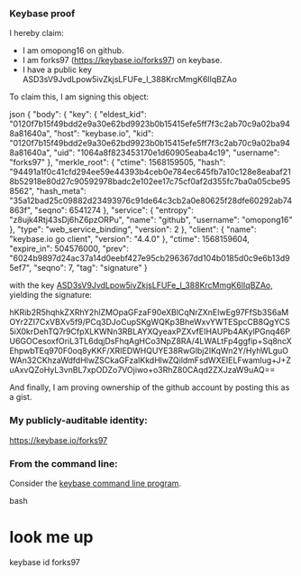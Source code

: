 ### Keybase proof

I hereby claim:

  * I am omopong16 on github.
  * I am forks97 (https://keybase.io/forks97) on keybase.
  * I have a public key ASD3sV9JvdLpow5ivZkjsLFUFe_l_388KrcMmgK6lIqBZAo

To claim this, I am signing this object:

json
{
  "body": {
    "key": {
      "eldest_kid": "0120f7b15f49bdd2e9a30e62bd9923b0b15415efe5ff7f3c2ab70c9a02ba948a81640a",
      "host": "keybase.io",
      "kid": "0120f7b15f49bdd2e9a30e62bd9923b0b15415efe5ff7f3c2ab70c9a02ba948a81640a",
      "uid": "1064a8f823453170e1d60905eaba4c19",
      "username": "forks97"
    },
    "merkle_root": {
      "ctime": 1568159505,
      "hash": "94491a1f0c41cfd294ee59e44393b4ceb0e784ec645fb7a10c128e8eabaf218b52918e80d27c90592978badc2e102ee17c75cf0af2d355fc7ba0a05cbe958562",
      "hash_meta": "35a12bad25c09882d23493976c91de64c3cb2a0e80625f28dfe60292ab74863f",
      "seqno": 6541274
    },
    "service": {
      "entropy": "z8ujk4Rtj43sDj6hZ6pzORPu",
      "name": "github",
      "username": "omopong16"
    },
    "type": "web_service_binding",
    "version": 2
  },
  "client": {
    "name": "keybase.io go client",
    "version": "4.4.0"
  },
  "ctime": 1568159604,
  "expire_in": 504576000,
  "prev": "6024b9897d24ac37a14d0eebf427e95cb296367dd104b0185d0c9e6b13d95ef7",
  "seqno": 7,
  "tag": "signature"
}


with the key [ASD3sV9JvdLpow5ivZkjsLFUFe_l_388KrcMmgK6lIqBZAo](https://keybase.io/forks97), yielding the signature:


hKRib2R5hqhkZXRhY2hlZMOpaGFzaF90eXBlCqNrZXnEIwEg97FfSb3S6aMOYr2ZI7CxVBXv5f9/PCq3DJoCupSKgWQKp3BheWxvYWTESpcCB8QgYCS5iX0krDehTQ7r9CfpXLKWNn3RBLAYXQyeaxPZXvfEIHAUPb4AKylPGnq46PU6GOCesoxfOriL3TL6dqjDsFhqAgHCo3NpZ8RA/4LWALtFp4ggfip+Sq8ncXEhpwbTEq970F0oq8yKKF/XRIEDWHQUYE38RwGlbj2IKqWn2Y/HyhWLguOWAn32CKhzaWdfdHlwZSCkaGFzaIKkdHlwZQildmFsdWXEIELFwamIug+J+ZuAxvQZoHyL3vnBL7xpODZo7VOjiwo+o3RhZ80CAqd2ZXJzaW9uAQ==



And finally, I am proving ownership of the github account by posting this as a gist.

### My publicly-auditable identity:

https://keybase.io/forks97

### From the command line:

Consider the [keybase command line program](https://keybase.io/download).

bash
# look me up
keybase id forks97
